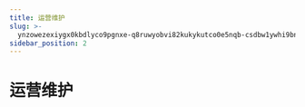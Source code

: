 ```yaml
---
title: 运营维护
slug: >-
  ynzowezexiygx0kbdlyco9pgnxe-q8ruwyobvi82kukykutco0e5nqb-csdbw1ywhi9bnqkblhfctmounwh-csdbw1
sidebar_position: 2
---
```



# 运营维护

